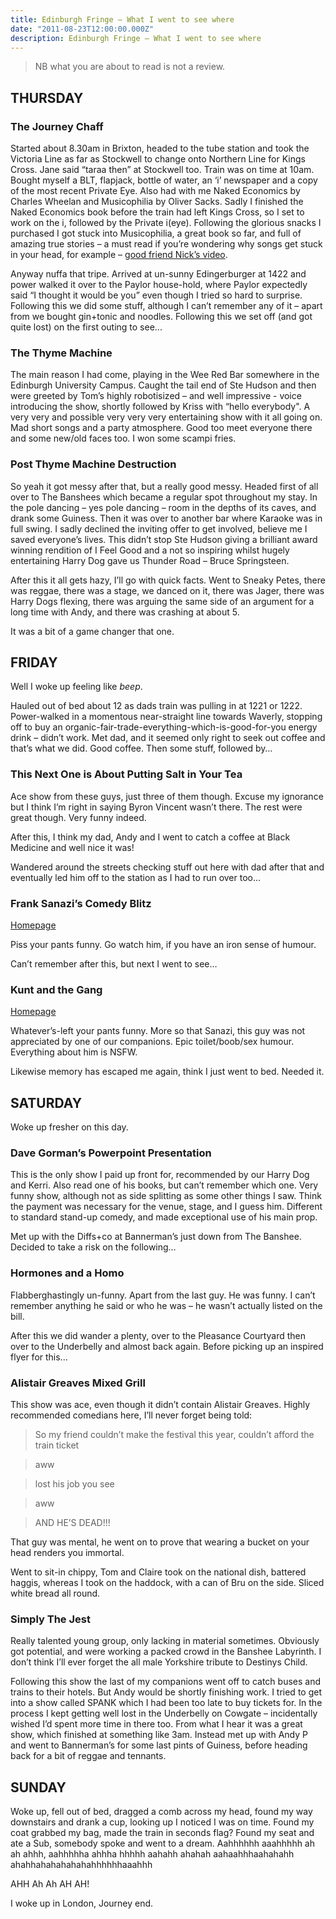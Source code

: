 ```yaml
---
title: Edinburgh Fringe – What I went to see where
date: "2011-08-23T12:00:00.000Z"
description: Edinburgh Fringe – What I went to see where
---
```


> NB what you are about to read is not a review.

## THURSDAY

### The Journey Chaff

Started about 8.30am in Brixton, headed to the tube station and took the
Victoria Line as far as Stockwell to change onto Northern Line for Kings Cross.
Jane said “taraa then” at Stockwell too. Train was on time at 10am. Bought
myself a BLT, flapjack, bottle of water, an ‘i’ newspaper and a copy of the most
recent Private Eye. Also had with me Naked Economics by Charles Wheelan and
Musicophilia by Oliver Sacks. Sadly I finished the Naked Economics book before
the train had left Kings Cross, so I set to work on the i, followed by the
Private i(eye). Following the glorious snacks I purchased I got stuck into
Musicophilia, a great book so far, and full of amazing true stories – a must
read if you’re wondering why songs get stuck in your head, for example –
[good friend Nick’s video](http://www.youtube.com/watch?v=IoKR3HChy0M).

Anyway nuffa that tripe. Arrived at un-sunny Edingerburger at 1422 and power
walked it over to the Paylor house-hold, where Paylor expectedly said “I thought
it would be you” even though I tried so hard to surprise. Following this we did
some stuff, although I can’t remember any of it – apart from we bought gin+tonic
and noodles. Following this we set off (and got quite lost) on the first outing
to see...

### The Thyme Machine

The main reason I had come, playing in the Wee Red Bar somewhere in the
Edinburgh University Campus. Caught the tail end of Ste Hudson and then were
greeted by Tom’s highly robotisized – and well impressive - voice introducing
the show, shortly followed by Kriss with “hello everybody". A very very and
possible very very very entertaining show with it all going on. Mad short songs
and a party atmosphere. Good too meet everyone there and some new/old faces too.
I won some scampi fries.

### Post Thyme Machine Destruction

So yeah it got messy after that, but a really good messy. Headed first of all
over to The Banshees which became a regular spot throughout my stay. In the pole
dancing – yes pole dancing – room in the depths of its caves, and drank some
Guiness. Then it was over to another bar where Karaoke was in full swing. I
sadly declined the inviting offer to get involved, believe me I saved everyone’s
lives. This didn’t stop Ste Hudson giving a brilliant award winning rendition of
I Feel Good and a not so inspiring whilst hugely entertaining Harry Dog gave us
Thunder Road – Bruce Springsteen.

After this it all gets hazy, I’ll go with quick facts. Went to Sneaky Petes,
there was reggae, there was a stage, we danced on it, there was Jager, there was
Harry Dogs flexing, there was arguing the same side of an argument for a long
time with Andy, and there was crashing at about 5.

It was a bit of a game changer that one.

## FRIDAY

Well I woke up feeling like _beep_.

Hauled out of bed about 12 as dads train was pulling in at 1221 or 1222.
Power-walked in a momentous near-straight line towards Waverly, stopping off to
buy an organic-fair-trade-everything-which-is-good-for-you energy drink – didn’t
work. Met dad, and it seemed only right to seek out coffee and that’s what we
did. Good coffee. Then some stuff, followed by…

### This Next One is About Putting Salt in Your Tea

Ace show from these guys, just three of them though. Excuse my ignorance but I
think I’m right in saying Byron Vincent wasn’t there. The rest were great
though. Very funny indeed.

After this, I think my dad, Andy and I went to catch a coffee at Black Medicine
and well nice it was!

Wandered around the streets checking stuff out here with dad after that and
eventually led him off to the station as I had to run over too…

### Frank Sanazi’s Comedy Blitz

[Homepage](http://franksanazi.com/)

Piss your pants funny. Go watch him, if you have an iron sense of humour.

Can’t remember after this, but next I went to see…

### Kunt and the Gang

[Homepage](http://www.kuntandthegang.co.uk/)

Whatever’s-left your pants funny. More so that Sanazi, this guy was not
appreciated by one of our companions. Epic toilet/boob/sex humour. Everything
about him is NSFW.

Likewise memory has escaped me again, think I just went to bed. Needed it.

## SATURDAY

Woke up fresher on this day.

### Dave Gorman’s Powerpoint Presentation

This is the only show I paid up front for, recommended by our Harry Dog and
Kerri. Also read one of his books, but can’t remember which one. Very funny
show, although not as side splitting as some other things I saw. Think the
payment was necessary for the venue, stage, and I guess him. Different to
standard stand-up comedy, and made exceptional use of his main prop.

Met up with the Diffs+co at Bannerman’s just down from The Banshee. Decided to
take a risk on the following…

### Hormones and a Homo

Flabberghastingly un-funny. Apart from the last guy. He was funny. I can’t
remember anything he said or who he was – he wasn’t actually listed on the bill.

After this we did wander a plenty, over to the Pleasance Courtyard then over to
the Underbelly and almost back again. Before picking up an inspired flyer for
this...

### Alistair Greaves Mixed Grill

This show was ace, even though it didn’t contain Alistair Greaves. Highly
recommended comedians here, I’ll never forget being told:

> So my friend couldn’t make the festival this year, couldn’t afford the train ticket

> aww

> lost his job you see

> aww

> AND HE’S DEAD!!!

That guy was mental, he went on to prove that wearing a bucket on your head
renders you immortal.

Went to sit-in chippy, Tom and Claire took on the national dish, battered
haggis, whereas I took on the haddock, with a can of Bru on the side. Sliced
white bread all round.

### Simply The Jest

Really talented young group, only lacking in material sometimes. Obviously got
potential, and were working a packed crowd in the Banshee Labyrinth. I don’t
think I’ll ever forget the all male Yorkshire tribute to Destinys Child.

Following this show the last of my companions went off to catch buses and trains
to their hotels. But Andy would be shortly finishing work. I tried to get into a
show called SPANK which I had been too late to buy tickets for. In the process I
kept getting well lost in the Underbelly on Cowgate – incidentally wished I’d
spent more time in there too. From what I hear it was a great show, which
finished at something like 3am. Instead met up with Andy P and went to
Bannerman’s for some last pints of Guiness, before heading back for a bit of
reggae and tennants.

## SUNDAY

Woke up, fell out of bed, dragged a comb across my head, found my way downstairs
and drank a cup, looking up I noticed I was on time. Found my coat grabbed my
bag, made the train in seconds flag? Found my seat and ate a Sub, somebody spoke
and went to a dream. Aahhhhhh aaahhhhh ah ah ahhh, aahhhhha ahhha hhhhh aahahh
ahahah aahaahhhaahahahh ahahhahahahahahahhhhhhaaahhh

AHH Ah Ah AH AH!

I woke up in London, Journey end.
